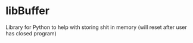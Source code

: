 # libBuffer
 Library for Python to help with storing shit in memory (will reset after user has closed program)
